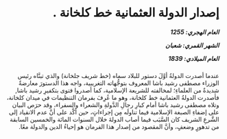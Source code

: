 <h1 dir="rtl">إصدار الدولة العثمانية خط كلخانة .</h1>

<h5 dir="rtl">العام الهجري:  1255

الشهر القمري: شعبان

العام الميلادي: 1839</h5>

<p dir="rtl">عندما أصدرت الدولةُ أوَّلَ دستور للبلاد سماه (خط شريف جلخانة) والذي تبنَّاه رئيس الوزراء مصطفى رشيد باشا المعروف بتوجُّهاته التغريبية، واجه هذا الدستورَ معارضةٌ شديدةٌ من العلماءِ؛ لمخالفته للشريعة الإسلامية، كما أصدروا فتوى بتكفيرِ رشيد باشا, فأصدرت الدولةُ العثمانية خط كلخانة، وهو ما عُرِفَ بفرمان التنظيمات في ميدان كلخانة، وتلاه مصطفى رشيد باشا أمام كبارِ رجالِ الدَّولةِ والشعراء والسفراء، وقد حرَص البيان على إضفاءِ الصبغة الإسلامية فيما تناولَه مِن إجراءاتٍ، حين أكَّد على أنَّ عدم الانقياد إلى الشَّرعِ الشريف كان السَّبَب فيما أصاب الدولةَ خلال السنوات المائة والخمسين السابقة من تدهورٍ وضعفٍ، وأنَّ المقصود من إصدار هذا الفرمان هو إحياءُ الدين والدولة معًا.</p></br>
